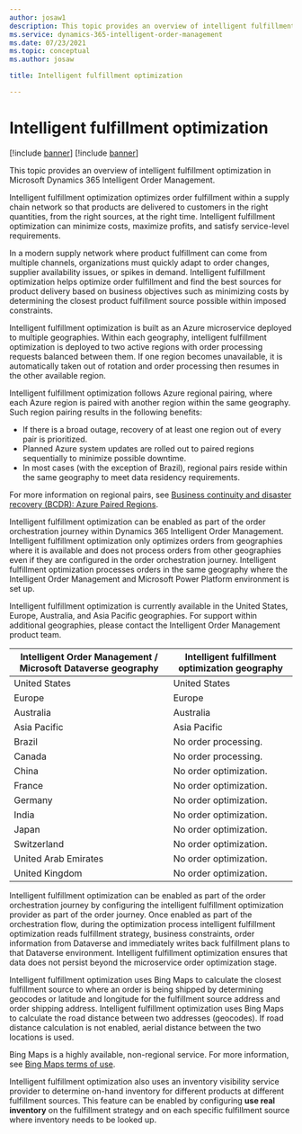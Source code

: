 ```yaml
---
author: josaw1
description: This topic provides an overview of intelligent fulfillment optimization in Microsoft Dynamics 365 Intelligent Order Management.
ms.service: dynamics-365-intelligent-order-management
ms.date: 07/23/2021
ms.topic: conceptual
ms.author: josaw

title: Intelligent fulfillment optimization

---
```


# Intelligent fulfillment optimization

[!include [banner](includes/banner.md)]
[!include [banner](includes/preview-banner.md)]

This topic provides an overview of intelligent fulfillment optimization in Microsoft Dynamics 365 Intelligent Order Management.

Intelligent fulfillment optimization optimizes order fulfillment within a supply chain network so that products are delivered to customers in the right quantities, from the right sources, at the right time. Intelligent fulfillment optimization can minimize costs, maximize profits, and satisfy service-level requirements.  
  
In a modern supply network where product fulfillment can come from multiple channels, organizations must quickly adapt to order changes, supplier availability issues, or spikes in demand. Intelligent fulfillment optimization helps optimize order fulfillment and find the best sources for product delivery based on business objectives such as minimizing costs by determining the closest product fulfillment source possible within imposed constraints.  

Intelligent fulfillment optimization is built as an Azure microservice deployed to multiple geographies. Within each geography, intelligent fulfillment optimization is deployed to two active regions with order processing requests balanced between them. If one region becomes unavailable, it is automatically taken out of rotation and order processing then resumes in the other available region. 

Intelligent fulfillment optimization follows Azure regional pairing, where each Azure region is paired with another region within the same geography. Such region pairing results in the following benefits:

- If there is a broad outage, recovery of at least one region out of every pair is prioritized.
- Planned Azure system updates are rolled out to paired regions sequentially to minimize possible downtime.
- In most cases (with the exception of Brazil), regional pairs reside within the same geography to meet data residency requirements. 

For more information on regional pairs, see [Business continuity and disaster recovery (BCDR): Azure Paired Regions](/azure/best-practices-availability-paired-regions). 

Intelligent fulfillment optimization can be enabled as part of the order orchestration journey within Dynamics 365 Intelligent Order Management. Intelligent fulfillment optimization only optimizes orders from geographies where it is available and does not process orders from other geographies even if they are configured in the order orchestration journey. Intelligent fulfillment optimization processes orders in the same geography where the Intelligent Order Management and Microsoft Power Platform environment is set up. 

Intelligent fulfillment optimization is currently available in the United States, Europe, Australia, and Asia Pacific geographies. For support within additional geographies, please contact the Intelligent Order Management product team. 

| Intelligent Order Management / Microsoft Dataverse geography | Intelligent fulfillment optimization geography |
|---|---|
|  United States | United States |
| Europe  | Europe |
| Australia  | Australia |
| Asia Pacific   | Asia Pacific |
| Brazil  | No order processing. |
| Canada  | No order processing. |
| China  | No order optimization. |
| France  | No order optimization. |
| Germany  | No order optimization. |
| India  | No order optimization. |
| Japan  | No order optimization. |
| Switzerland  | No order optimization. |
| United Arab Emirates  | No order optimization. |
|  United Kingdom | No order optimization. |

Intelligent fulfillment optimization can be enabled as part of the order orchestration journey by configuring the intelligent fulfillment optimization provider as part of the order journey. Once enabled as part of the orchestration flow, during the optimization process intelligent fulfillment optimization reads fulfillment strategy, business constraints, order information from Dataverse and immediately writes back fulfillment plans to that Dataverse environment. Intelligent fulfillment optimization ensures that data does not persist beyond the microservice order optimization stage. 
 
Intelligent fulfillment optimization uses Bing Maps to calculate the closest fulfillment source to where an order is being shipped by determining geocodes or latitude and longitude for the fulfillment source address and order shipping address. Intelligent fulfillment optimization uses Bing Maps to calculate the road distance between two addresses (geocodes). If road distance calculation is not enabled, aerial distance between the two locations is used. 

Bing Maps is a highly available, non-regional service. For more information, see [Bing Maps terms of use](https://www.microsoft.com/en-us/maps/product). 

Intelligent fulfillment optimization also uses an inventory visibility service provider to determine on-hand inventory for different products at different fulfillment sources. This feature can be enabled by configuring **use real inventory** on the fulfillment strategy and on each specific fulfillment source where inventory needs to be looked up. 

